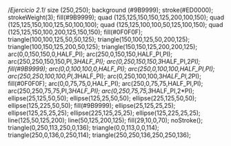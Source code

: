 /*Ejercicio 2.1*/
size (250,250);
background (#9B9999);
stroke(#ED0000);
strokeWeight(3);
fill(#9B9999);
quad (125,125,150,150,125,200,100,150);
quad (125,125,150,100,125,50,100,100);
quad (125,125,100,100,50,125,100,150);
quad (125,125,150,100,200,125,150,150);
fill(#0F0F0F);
triangle(100,100,125,50,50,125);
triangle(150,100,125,50,200,125);
triangle(100,150,125,200,50,125);
triangle(150,150,125,200,200,125);
arc(0,0,150,150,0,HALF_PI);
arc(250,0,150,150,HALF_PI,PI);
arc(250,250,150,150,PI,3*HALF_PI);
arc(0,250,150,150,3*HALF_PI,2*PI);
fill(#9B9999);
arc(0,0,100,100,0,HALF_PI);
arc(250,0,100,100,HALF_PI,PI);
arc(250,250,100,100,PI,3*HALF_PI);
arc(0,250,100,100,3*HALF_PI,2*PI);
fill(#0F0F0F);
arc(0,0,75,75,0,HALF_PI);
arc(250,0,75,75,HALF_PI,PI);
arc(250,250,75,75,PI,3*HALF_PI);
arc(0,250,75,75,3*HALF_PI,2*PI);
ellipse(25,125,50,50);
ellipse(125,25,50,50);
ellipse(225,125,50,50);
ellipse(125,225,50,50);
fill(#9B9999);
ellipse(25,125,25,25);
ellipse(125,25,25,25);
ellipse(225,125,25,25);
ellipse(125,225,25,25);
line(125,50,125,200);
line(50,125,200,125);
fill(29,10,0,70);
noStroke();
triangle(0,250,113,250,0,136);
triangle(0,0,113,0,0,114);
triangle(250,0,136,0,250,114);
triangle(250,250,136,250,250,136);
